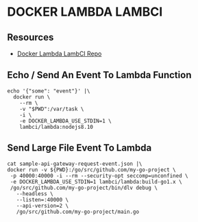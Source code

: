 # DOCKER LAMBDA LAMBCI

## Resources

- [Docker Lambda LambCI Repo](https://github.com/lambci/docker-lambda)

## Echo / Send An Event To Lambda Function

```console
echo '{"some": "event"}' |\
  docker run \
    --rm \
    -v "$PWD":/var/task \
    -i \
    -e DOCKER_LAMBDA_USE_STDIN=1 \
    lambci/lambda:nodejs8.10
```

## Send Large File Event To Lambda

```console
cat sample-api-gateway-request-event.json |\
docker run -v ${PWD}:/go/src/github.com/my-go-project \
 -p 40000:40000 -i --rm --security-opt seccomp=unconfined \
 -e DOCKER_LAMBDA_USE_STDIN=1 lambci/lambda:build-go1.x \
 /go/src/github.com/my-go-project/bin/dlv debug \
   --headless \
   --listen=:40000 \
   --api-version=2 \
   /go/src/github.com/my-go-project/main.go
```
